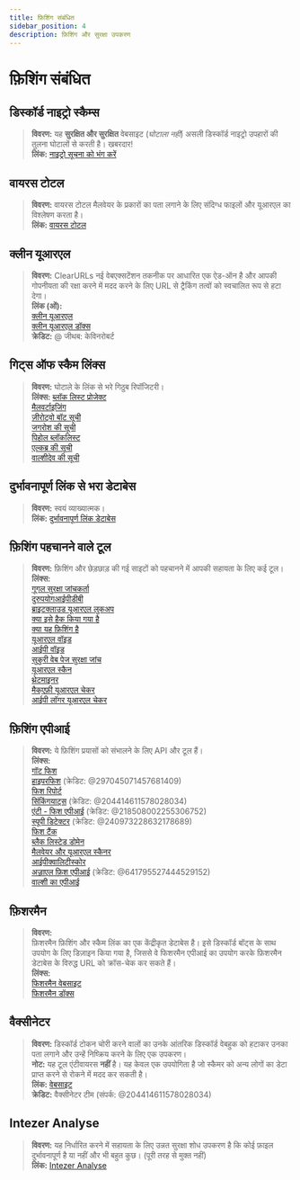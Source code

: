 ```yaml
---
title: फ़िशिंग संबंधित
sidebar_position: 4
description: फ़िशिंग और सुरक्षा उपकरण
---
```


# फ़िशिंग संबंधित

## **डिस्कॉर्ड नाइट्रो स्कैम्स**

> **विवरण:** यह **सुरक्षित और सुरक्षित** वेबसाइट (*घोटाला नहीं*) असली डिस्कॉर्ड नाइट्रो उपहारों की तुलना घोटालों से करती है। खबरदार! <br/>
**लिंक:** [नाइट्रो सूचना को भंग करें](https://dicsord.gq/)

## **वायरस टोटल**

> **विवरण:** वायरस टोटल मैलवेयर के प्रकारों का पता लगाने के लिए संदिग्ध फाइलों और यूआरएल का विश्लेषण करता है। <br/>
**लिंक:** [वायरस टोटल](https://www.virustotal.com/gui/home/upload)

## **क्लीन यूआरएल**

> **विवरण:** ClearURLs नई वेबएक्सटेंशन तकनीक पर आधारित एक ऐड-ऑन है और आपकी गोपनीयता की रक्षा करने में मदद करने के लिए URL से ट्रैकिंग तत्वों को स्वचालित रूप से हटा देगा। <br/>
**लिंक (ओं):** <br/>
[क्लीन यूआरएल](https://github.com/ClearURLs/Addon) <br/>
[क्लीन यूआरएल डॉक्स](https://docs.clearurls.xyz/latest/) <br/>
**क्रेडिट:** @ जीथब: केविनरोबर्ट


## **गिट्स ऑफ स्कैम लिंक्स**

> **विवरण:** घोटाले के लिंक से भरे गिठुब रिपॉजिटरी। <br/>
**लिंक्स:**
[ब्लॉक लिस्ट प्रोजेक्ट](https://blocklistproject.github.io/Lists/) <br/>
[मैलवर्टाइजिंग](https://github.com/D09r/malvertising/blob/master/scam-domains.csv) <br/>
[ज़ीरोट्वो बॉट सूची](https://github.com/ZeroTwo-Bot/anti-fish-lists/) <br/>
[जगरोश की सूची](https://github.com/jagrosh/Vortex/tree/master/lists) <br/>
[पिहोल ब्लॉकलिस्ट](https://github.com/mhhakim/pihole-blocklist/) <br/>
[एल्कब्र की सूची](https://github.com/elbkr/bad-websites) <br/>
[वाल्शीदेव की सूची](https://github.com/WalhyDev/Discord-bad-domains/blob/main/bad-domains.json)

## **दुर्भावनापूर्ण लिंक से भरा डेटाबेस**

> **विवरण:** स्वयं व्याख्यात्मक। <br/>
**लिंक:** [दुर्भावनापूर्ण लिंक डेटाबेस](https://urlhaus.abuse.ch/browse/)

## **फ़िशिंग पहचानने वाले टूल**

> **विवरण:** फ़िशिंग और छेड़छाड़ की गई साइटों को पहचानने में आपकी सहायता के लिए कई टूल। <br/>
**लिंक्स:** <br/>
[गूगल सुरक्षा जांचकर्ता](https://transparencyreport.google.com/safe-browsing/search) <br/>
[दुरुपयोगआईपीडीबी](https://www.abuseipdb.com/) <br/>
[ब्राइटक्लाउड यूआरएल लुकअप](https://www.brightcloud.com/tools/url-ip-lookup.php) <br/>
[क्या इसे हैक किया गया है](https://www.isithacked.com/) <br/>
[क्या यह फ़िशिंग है](https://isitphishing.org/) <br/>
[यूआरएल वॉइड](https://www.urlvoid.com/) <br/>
[आईपी वॉइड](https://www.ipvoid.com/) <br/>
[सुकुरी वेब पेज सुरक्षा जांच](https://unmask.sucuri.net/security-report/) <br/>
[यूआरएल स्कैन](https://urlscan.io/) <br/>
[थ्रेटमाइनर](https://www.threatminer.org/) <br/>
[मैक्एफ़ी यूआरएल चेकर](https://www.trustedsource.org/) <br/>
[आईपी लॉगर यूआरएल चेकर](https://iplogger.com/url-checker)

## फ़िशिंग एपीआई

> **विवरण:** ये फ़िशिंग प्रयासों को संभालने के लिए API और टूल हैं। <br/>
**लिंक्स:** <br/>
[गॉट फिश](http://gotphish.com/) <br/>
[हाइपरफिश](https://api.hyperphish.com/docs) (क्रेडिट: @297045071457681409) <br/>
[फिश रिपोर्ट](https://phish.report/) <br/>
[सिंकिंगयाट्स](https://phish.sinking.yachts/docs) (क्रेडिट: @204414611578028034) <br/>
[एंटी - फिश एपीआई](https://anti-fish.bitflow.dev/) (क्रेडिट: @218508002255306752) <br/>
[स्पूपी डिटेक्टर](https://spoopy.oceanlord.me/) (क्रेडिट: @240973228632178689) <br/>
[फिश टैंक](https://phishtank.org/) <br/>
[ब्लैक लिस्टेड डोमेन](https://api.hyperphish.com/gimme-domains) <br/>
[मैलवेयर और यूआरएल स्कैनर](https://chrome.google.com/webstore/detail/malware-url-scanner/ianpniapgjchiheejeipopldaanbjicd) <br/>
[आईपीक्वालिटीस्कोर](https://www.ipqualityscore.com/threat-feeds/malicious-url-scanner) <br/>
[अज़्राएल फ़िश एपीआई](https://phish.azrael.gg/) (क्रेडिट: @641795527444529152) <br/>
[वाल्शी का एपीआई](https://bad-domains.walshy.dev/)

## **फ़िशरमैन**

> **विवरण:** <br/>
फ़िशरमैन फ़िशिंग और स्कैम लिंक का एक केंद्रीकृत डेटाबेस है। इसे डिस्कॉर्ड बॉट्स के साथ उपयोग के लिए डिज़ाइन किया गया है, जिससे वे फिशरमैन एपीआई का उपयोग करके फ़िशरमैन डेटाबेस के विरुद्ध URL को क्रॉस-चेक कर सकते हैं। <br/>
**लिंक्स:** <br/>
[फिशरमैन वेबसाइट](https://phisherman.gg/) <br/>
[फिशरमैन डॉक्स](https://docs.phisherman.gg/)

## **वैक्सीनेटर**

> **विवरण:** डिस्कॉर्ड टोकन चोरी करने वालों का उनके आंतरिक डिस्कॉर्ड वेबहुक को हटाकर उनका पता लगाने और उन्हें निष्क्रिय करने के लिए एक उपकरण। <br/>
**नोट:** यह टूल एंटीवायरस **नहीं** है। यह केवल एक उपयोगिता है जो स्कैमर को अन्य लोगों का डेटा प्राप्त करने से रोकने में मदद कर सकती है। <br/>
**लिंक:** [वेबसाइट](https://sketchy.tel/) <br/>
**क्रेडिट:** वैक्सीनेटर टीम (संपर्क: @204414611578028034)

## **Intezer Analyse**

> **विवरण:** यह निर्धारित करने में सहायता के लिए उन्नत सुरक्षा शोध उपकरण है कि कोई फ़ाइल दुर्भावनापूर्ण है या नहीं और भी बहुत कुछ। (पूरी तरह से मुक्त नहीं) <br/>
**लिंक:** [Intezer Analyse](https://analyze.intezer.com/)
